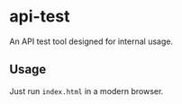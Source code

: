 # api-test
An API test tool designed for internal usage.

## Usage

Just run `index.html` in a modern browser.
